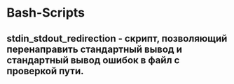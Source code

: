 # Bash-Scripts
## stdin_stdout_redirection - скрипт, позволяющий перенаправить стандартный вывод и стандартный вывод ошибок в файл с проверкой пути. 
